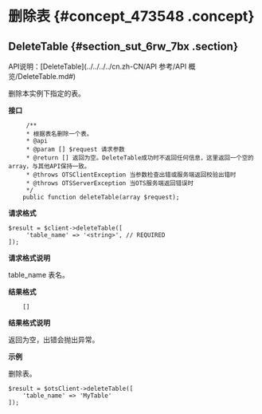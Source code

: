 # 删除表 {#concept_473548 .concept}

## DeleteTable {#section_sut_6rw_7bx .section}

API说明：[DeleteTable](../../../../cn.zh-CN/API 参考/API 概览/DeleteTable.md#)

删除本实例下指定的表。

 **接口** 

``` {#codeblock_ei2_lv1_acn .language-php}
     /**
     * 根据表名删除一个表。
     * @api
     * @param [] $request 请求参数
     * @return [] 返回为空。DeleteTable成功时不返回任何信息，这里返回一个空的array，与其他API保持一致。
     * @throws OTSClientException 当参数检查出错或服务端返回校验出错时
     * @throws OTSServerException 当OTS服务端返回错误时
     */
    public function deleteTable(array $request);            
```

 **请求格式** 

``` {#codeblock_500_h2g_3om .language-php}
$result = $client->deleteTable([
     'table_name' => '<string>', // REQUIRED
]);           
```

 **请求格式说明** 

table\_name 表名。

 **结果格式** 

``` {#codeblock_y7e_bi4_pgn .language-php}
    []    
```

 **结果格式说明** 

返回为空，出错会抛出异常。

 **示例** 

删除表。

``` {#codeblock_65t_2v9_0dj .language-php}
$result = $otsClient->deleteTable([
    'table_name' => 'MyTable'
]);        
```

